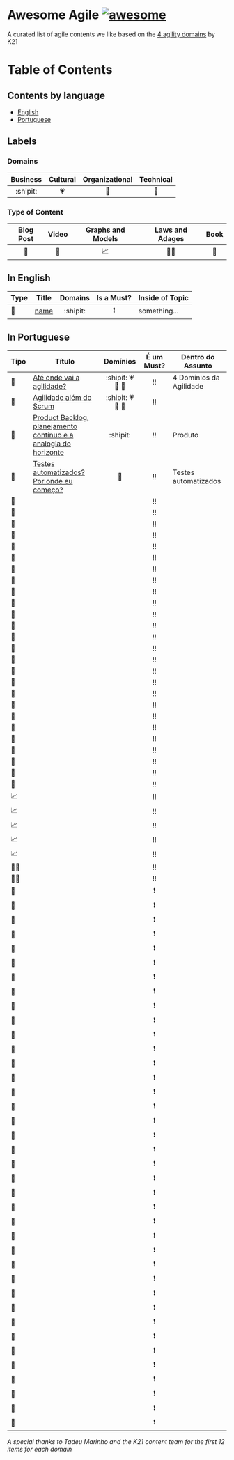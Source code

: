 # Awesome Agile [![awesome](https://cdn.rawgit.com/sindresorhus/awesome/d7305f38d29fed78fa85652e3a63e154dd8e8829/media/badge.svg)](https://github.com/sindresorhus/awesome)

A curated list of agile contents we like based on the [4 agility domains](https://knowledge21.com/usa/blog/4-agility-domains/) by K21

# Table of Contents

## Contents by language

- [English](#in-english)
- [Portuguese](#in-portuguese)

## Labels

### Domains

Business | Cultural | Organizational | Technical
:---: | :---: | :---: | :----:
:shipit: | :heartpulse: | :school: | :wrench:

### Type of Content

Blog Post | Video | Graphs and Models | Laws and Adages | Book
:---: | :---: | :---: | :---: | :---:
:pencil: | :movie_camera: | :chart_with_upwards_trend: | :guardsman: | :book:

## In English

Type | Title | Domains | Is a Must? | Inside of Topic
--- | ---  | :---: | :---: | ---
:pencil: | [name](link) | :shipit: | :exclamation: | something...

## In Portuguese

Tipo | Título | Domínios | É um Must? | Dentro do Assunto
--- | ---  | :---: | :---: | ---
:pencil: | [Até onde vai a agilidade?](https://www.knowledge21.com.br/blog/ate-onde-vai-agilidade/) | :shipit: :heartpulse: :school: :wrench: | :bangbang: | 4 Domínios da Agilidade
:pencil: | [Agilidade além do Scrum](www.knowledge21.com.br/blog/agilidade-alem-do-scrum/) | :shipit: :heartpulse: :school: :wrench: | :bangbang: |
:pencil: | [Product Backlog, planejamento contínuo e a analogia do horizonte](https://www.knowledge21.com.br/blog/product-backlog-planejamento-continuo-e-analogia-horizonte/) | :shipit: | :bangbang: | Produto 
:pencil: | [Testes automatizados? Por onde eu começo?](www.knowledge21.com.br/blog/testes-automatizados-por-onde-eu-comeco/) | :wrench: | :bangbang: | Testes automatizados 
:pencil: | []() | | :bangbang: |
:pencil: | []() | | :bangbang: |
:pencil: | []() | | :bangbang: |
:pencil: | []() | | :bangbang: |
:pencil: | []() | | :bangbang: |
:pencil: | []() | | :bangbang: |
:pencil: | []() | | :bangbang: |
:pencil: | []() | | :bangbang: |
:pencil: | []() | | :bangbang: |
:movie_camera: | []() | | :bangbang: |
:movie_camera: | []() | | :bangbang: |
:movie_camera: | []() | | :bangbang: |
:movie_camera: | []() | | :bangbang: |
:movie_camera: | []() | | :bangbang: |
:movie_camera: | []() | | :bangbang: |
:movie_camera: | []() | | :bangbang: |
:book: | []() | | :bangbang: |
:book: | []() | | :bangbang: |
:book: | []() | | :bangbang: |
:book: | []() | | :bangbang: |
:book: | []() | | :bangbang: |
:book: | []() | | :bangbang: |
:book: | []() | | :bangbang: |
:book: | []() | | :bangbang: |
:book: | []() | | :bangbang: |
:book: | []() | | :bangbang: |
:chart_with_upwards_trend: | []() | | :bangbang: |
:chart_with_upwards_trend: | []() | | :bangbang: |
:chart_with_upwards_trend: | []() | | :bangbang: |
:chart_with_upwards_trend: | []() | | :bangbang: |
:chart_with_upwards_trend: | []() | | :bangbang: |
:guardsman: | []() | | :bangbang: |
:guardsman: | []() | | :bangbang: |
:book: | []() | | :exclamation: |
:book: | []() | | :exclamation: |
:book: | []() | | :exclamation: |
:book: | []() | | :exclamation: |
:book: | []() | | :exclamation: |
:book: | []() | | :exclamation: |
:book: | []() | | :exclamation: |
:book: | []() | | :exclamation: |
:book: | []() | | :exclamation: |
:book: | []() | | :exclamation: |
:book: | []() | | :exclamation: |
:book: | []() | | :exclamation: |
:book: | []() | | :exclamation: |
:book: | []() | | :exclamation: |
:book: | []() | | :exclamation: |
:book: | []() | | :exclamation: |
:book: | []() | | :exclamation: |
:book: | []() | | :exclamation: |
:book: | []() | | :exclamation: |
:book: | []() | | :exclamation: |
:book: | []() | | :exclamation: |
:book: | []() | | :exclamation: |
:book: | []() | | :exclamation: |
:book: | []() | | :exclamation: |
:book: | []() | | :exclamation: |
:book: | []() | | :exclamation: |
:book: | []() | | :exclamation: |
:book: | []() | | :exclamation: |
:book: | []() | | :exclamation: |
:book: | []() | | :exclamation: |
:book: | []() | | :exclamation: |
:book: | []() | | :exclamation: |
:book: | []() | | :exclamation: |
:book: | []() | | :exclamation: |
:book: | []() | | :exclamation: |
:book: | []() | | :exclamation: |
:book: | []() | | :exclamation: |
:book: | []() | | :exclamation: |

*A special thanks to Tadeu Marinho and the K21 content team for the first 12 items for each domain* 
